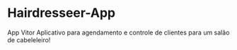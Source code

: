 # Hairdresseer-App
App Vitor
Aplicativo para agendamento e controle de clientes para um salão de cabeleleiro!
